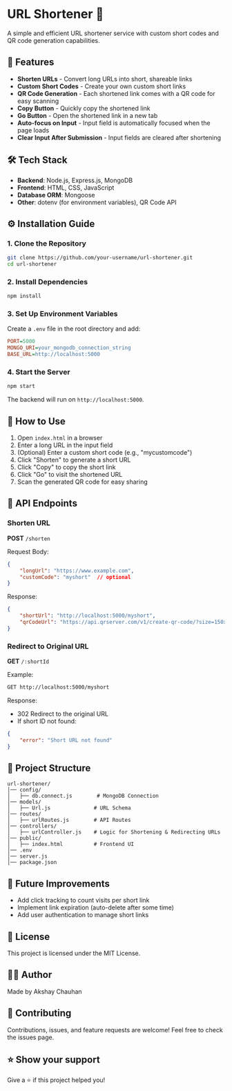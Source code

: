 # URL Shortener 🔗

A simple and efficient URL shortener service with custom short codes and QR code generation capabilities.

## 🚀 Features

- **Shorten URLs** - Convert long URLs into short, shareable links
- **Custom Short Codes** - Create your own custom short links
- **QR Code Generation** - Each shortened link comes with a QR code for easy scanning
- **Copy Button** - Quickly copy the shortened link
- **Go Button** - Open the shortened link in a new tab
- **Auto-focus on Input** - Input field is automatically focused when the page loads
- **Clear Input After Submission** - Input fields are cleared after shortening

## 🛠️ Tech Stack

- **Backend**: Node.js, Express.js, MongoDB
- **Frontend**: HTML, CSS, JavaScript
- **Database ORM**: Mongoose
- **Other**: dotenv (for environment variables), QR Code API

## ⚙️ Installation Guide

### 1. Clone the Repository

```bash
git clone https://github.com/your-username/url-shortener.git
cd url-shortener
```

### 2. Install Dependencies

```bash
npm install
```

### 3. Set Up Environment Variables

Create a `.env` file in the root directory and add:

```ini
PORT=5000
MONGO_URI=your_mongodb_connection_string
BASE_URL=http://localhost:5000
```

### 4. Start the Server

```bash
npm start
```

The backend will run on `http://localhost:5000`.

## 📌 How to Use

1. Open `index.html` in a browser
2. Enter a long URL in the input field
3. (Optional) Enter a custom short code (e.g., "mycustomcode")
4. Click "Shorten" to generate a short URL
5. Click "Copy" to copy the short link
6. Click "Go" to visit the shortened URL
7. Scan the generated QR code for easy sharing

## 📡 API Endpoints

### Shorten URL

**POST** `/shorten`

Request Body:
```json
{
    "longUrl": "https://www.example.com",
    "customCode": "myshort"  // optional
}
```

Response:
```json
{
    "shortUrl": "http://localhost:5000/myshort",
    "qrCodeUrl": "https://api.qrserver.com/v1/create-qr-code/?size=150x150&data=http://localhost:5000/myshort"
}
```

### Redirect to Original URL

**GET** `/:shortId`

Example:
```bash
GET http://localhost:5000/myshort
```

Response:
- 302 Redirect to the original URL
- If short ID not found:
```json
{
    "error": "Short URL not found"
}
```

## 📄 Project Structure

```
url-shortener/
│── config/
│   ├── db.connect.js        # MongoDB Connection
│── models/
│   ├── Url.js              # URL Schema
│── routes/
│   ├── urlRoutes.js        # API Routes
│── controllers/
│   ├── urlController.js    # Logic for Shortening & Redirecting URLs
│── public/
│   ├── index.html          # Frontend UI
│── .env
│── server.js
│── package.json
```

## 🚀 Future Improvements

- Add click tracking to count visits per short link
- Implement link expiration (auto-delete after some time)
- Add user authentication to manage short links

## 📜 License

This project is licensed under the MIT License.

## 👨‍💻 Author

Made by Akshay Chauhan

## 🤝 Contributing

Contributions, issues, and feature requests are welcome! Feel free to check the issues page.

## ⭐ Show your support

Give a ⭐️ if this project helped you!
